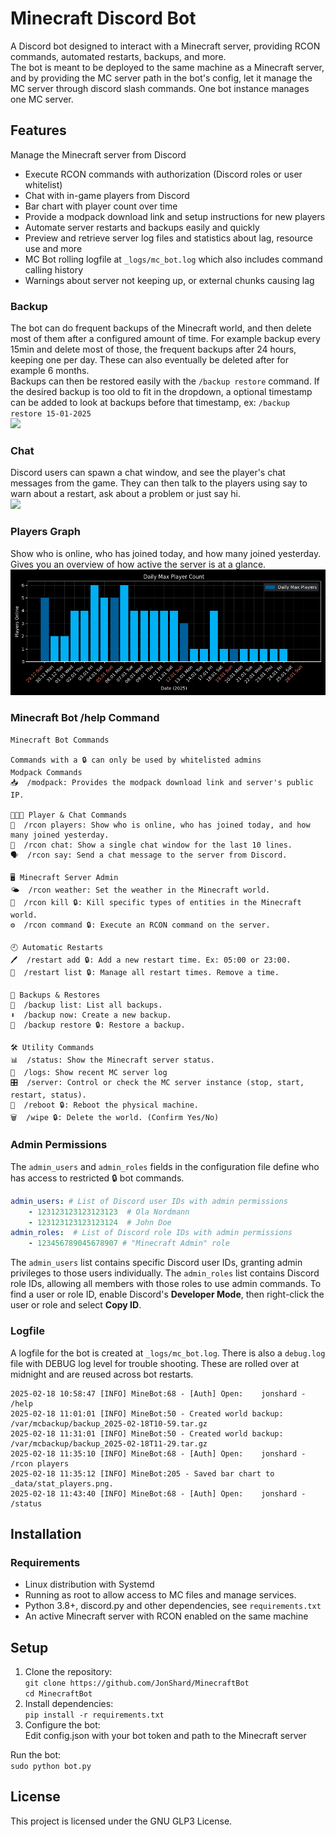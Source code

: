 # Minecraft Discord Bot

A Discord bot designed to interact with a Minecraft server, providing RCON commands, automated restarts, backups, and more.  
The bot is meant to be deployed to the same machine as a Minecraft server,  
and by providing the MC server path in the bot's config, let it manage the MC server through discord slash commands. One bot instance manages one MC server.

## Features
Manage the Minecraft server from Discord
- Execute RCON commands with authorization (Discord roles or user whitelist)
- Chat with in-game players from Discord
- Bar chart with player count over time
- Provide a modpack download link and setup instructions for new players
- Automate server restarts and backups easily and quickly  
- Preview and retrieve server log files and statistics about lag, resource use and more
- MC Bot rolling logfile at `_logs/mc_bot.log` which also includes command calling history
- Warnings about server not keeping up, or external chunks causing lag

### Backup
The bot can do frequent backups of the Minecraft world, and then delete most of them after a configured amount of time. For example backup every 15min and delete most of those, the frequent backups after 24 hours, keeping one per day. These can also eventually be deleted after for example 6 months.  
Backups can then be restored easily with the `/backup restore` command. If the desired backup is too old to fit in the dropdown, a optional timestamp can be added to look at backups before that timestamp, ex: `/backup restore 15-01-2025`  
![](https://github.com/JonShard/MinecraftBot/blob/master/_docs/backup.gif?raw=true)

### Chat
Discord users can spawn a chat window, and see the player's chat messages from the game. They can then talk to the players using say to warn about a restart, ask about a problem or just say hi.  
![](https://github.com/JonShard/MinecraftBot/blob/master/_docs/chat.gif?raw=true)


### Players Graph
Show who is online, who has joined today, and how many joined yesterday.
Gives you an overview of how active the server is at a glance.
![](https://github.com/JonShard/MinecraftBot/blob/master/_docs/stat_players.png?raw=true)


### Minecraft Bot /help Command
```
Minecraft Bot Commands

Commands with a 🔒 can only be used by whitelisted admins
Modpack Commands
📥  /modpack: Provides the modpack download link and server's public IP.

🧑‍🤝‍🧑 Player & Chat Commands
👥  /rcon players: Show who is online, who has joined today, and how many joined yesterday.
💬  /rcon chat: Show a single chat window for the last 10 lines.
🗣️  /rcon say: Send a chat message to the server from Discord.

🖥️ Minecraft Server Admin
🌤️  /rcon weather: Set the weather in the Minecraft world.
🔪  /rcon kill 🔒: Kill specific types of entities in the Minecraft world.
⚙️  /rcon command 🔒: Execute an RCON command on the server.

🕘 Automatic Restarts
🖊️  /restart add 🔒: Add a new restart time. Ex: 05:00 or 23:00.
📜  /restart list 🔒: Manage all restart times. Remove a time.

💾 Backups & Restores
📁  /backup list: List all backups.
⬇️  /backup now: Create a new backup.
🔄  /backup restore 🔒: Restore a backup.

🛠️ Utility Commands
📊  /status: Show the Minecraft server status.
📰  /logs: Show recent MC server log
🎛️  /server: Control or check the MC server instance (stop, start, restart, status).
🔌  /reboot 🔒: Reboot the physical machine.
🗑️  /wipe 🔒: Delete the world. (Confirm Yes/No)
```

### Admin Permissions  

The `admin_users` and `admin_roles` fields in the configuration file define who has access to restricted 🔒 bot commands.  

```yaml
admin_users: # List of Discord user IDs with admin permissions
    - 123123123123123123  # Ola Nordmann
    - 123123123123123124  # John Doe
admin_roles:  # List of Discord role IDs with admin permissions
    - 123456789045678907 # "Minecraft Admin" role
```
The `admin_users` list contains specific Discord user IDs, granting admin privileges to those users individually. The `admin_roles` list contains Discord role IDs, allowing all members with those roles to use admin commands. To find a user or role ID, enable Discord's **Developer Mode**, then right-click the user or role and select **Copy ID**.


### Logfile
A logfile for the bot is created at `_logs/mc_bot.log`. There is also a `debug.log` file with DEBUG log level for trouble shooting.
These are rolled over at midnight and are reused across bot restarts.
```log
2025-02-18 10:58:47 [INFO] MineBot:68 - [Auth] Open:    jonshard - /help
2025-02-18 11:01:01 [INFO] MineBot:50 - Created world backup: /var/mcbackup/backup_2025-02-18T10-59.tar.gz
2025-02-18 11:31:01 [INFO] MineBot:50 - Created world backup: /var/mcbackup/backup_2025-02-18T11-29.tar.gz
2025-02-18 11:35:10 [INFO] MineBot:68 - [Auth] Open:    jonshard - /rcon players
2025-02-18 11:35:12 [INFO] MineBot:205 - Saved bar chart to _data/stat_players.png.
2025-02-18 11:43:40 [INFO] MineBot:68 - [Auth] Open:    jonshard - /status
```

## Installation
### Requirements
- Linux distribution with Systemd
- Running as root to allow access to MC files and manage services.
- Python 3.8+, discord.py and other dependencies, see `requirements.txt`
- An active Minecraft server with RCON enabled on the same machine

## Setup
1. Clone the repository:   
`git clone https://github.com/JonShard/MinecraftBot`  
`cd MinecraftBot`
1. Install dependencies:  
`pip install -r requirements.txt`
1. Configure the bot:  
Edit config.json with your bot token and path to the Minecraft server

Run the bot:  
`sudo python bot.py`


## License

This project is licensed under the GNU GLP3 License.